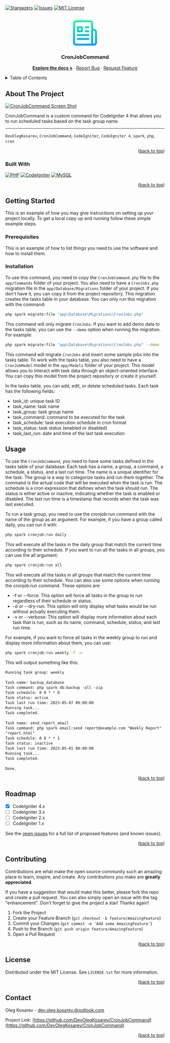 <a name="readme-top"></a>
<!-- PROJECT SHIELDS -->
<!--
*** I'm using markdown "reference style" links for readability.
*** Reference links are enclosed in brackets [ ] instead of parentheses ( ).
*** See the bottom of this document for the declaration of the reference variables
*** for contributors-url, forks-url, etc. This is an optional, concise syntax you may use.
*** https://www.markdownguide.org/basic-syntax/#reference-style-links
-->

[![Stargazers][stars-shield]][stars-url]
[![Issues][issues-shield]][issues-url]
[![MIT License][license-shield]][license-url]

<!-- PROJECT LOGO -->
<br />
<div align="center">
  <a href="https://github.com/DevOlegKosarev/CronJobCommand">
    <img src="https://raw.githubusercontent.com/DevOlegKosarev/DevOlegKosarev/main/images/logo.png" alt="project_title" width="80" height="80">
  </a>

  <h3 align="center">CronJobCommand</h3>
  <p align="center">
    <a href="https://github.com/DevOlegKosarev/CronJobCommand"><strong>Explore the docs »</strong></a>
    ·
    <a href="https://github.com/DevOlegKosarev/CronJobCommand/issues">Report Bug</a>
    ·
    <a href="https://github.com/DevOlegKosarev/CronJobCommand/issues">Request Feature</a>
  </p>
</div>

<!-- TABLE OF CONTENTS -->
<details>
  <summary>Table of Contents</summary>
  <ol>
    <li>
      <a href="#about-the-project">About The Project</a>
      <ul>
        <li><a href="#built-with">Built With</a></li>
      </ul>
    </li>
    <li>
      <a href="#getting-started">Getting Started</a>
      <ul>
        <li><a href="#prerequisites">Prerequisites</a></li>
        <li><a href="#installation">Installation</a></li>
      </ul>
    </li>
    <li><a href="#usage">Usage</a></li>
    <li><a href="#roadmap">Roadmap</a></li>
    <li><a href="#license">License</a></li>
    <li><a href="#contact">Contact</a></li>
    <li><a href="#acknowledgments">Acknowledgments</a></li>
  </ol>
</details>

<!-- ABOUT THE PROJECT -->

## About The Project

[![CronJobCommand Screen Shot][product-screenshot]](https://example.com)

CronJobCommand is a custom command for CodeIgniter 4 that allows you to run scheduled tasks based on the task group name.
___
`DevOlegKosarev`, `CronJobCommand`, `CodeIgniter`, `CodeIgniter 4`, `spark`, `php`, `cron`

<p align="right">(<a href="#readme-top">back to top</a>)</p>

### Built With

[![PHP][php.net]][php-url] [![CodeIgniter][codeigniter.com]][codeigniter-url] [![MySQL][mysql.com]][mysql-url] 

<p align="right">(<a href="#readme-top">back to top</a>)</p>

<!-- GETTING STARTED -->

## Getting Started

This is an example of how you may give instructions on setting up your project locally.
To get a local copy up and running follow these simple example steps.

### Prerequisites

This is an example of how to list things you need to use the software and how to install them.

### Installation

To use this command, you need to copy the `CronJobCommand.php` file to the `app/Commands` folder of your project. You also need to have a `CronJobs.php` migration file in the `app/Database/Migrations` folder of your project. If you don't have it, you can copy it from the project repository. This migration creates the tasks table in your database. You can only run this migration with the command:

```sh
php spark migrate:file "app\Database\Migrations\CronJobs.php"
```

This command will only migrate `CronJobs`.
If you want to add demo data to the tasks table, you can use the `--demo` option when running the migration. For example:

```sh
php spark migrate:file "app\Database\Migrations\CronJobs.php" --demo
```
This command will migrate `CronJobs` and insert some sample jobs into the tasks table.
To work with the tasks table, you also need to have a `CronJobModel` model in the `app/Models` folder of your project. This model allows you to interact with task data through an object-oriented interface. You can copy this model from the project repository or create it yourself.

In the tasks table, you can add, edit, or delete scheduled tasks. Each task has the following fields:
  - task_id: unique task ID
  - task_name: task name
  - task_group: task group name
  - task_command: command to be executed for the task
  - task_schedule: task execution schedule in cron format
  - task_status: task status (enabled or disabled)
  - task_last_run: date and time of the last task execution

<!-- USAGE EXAMPLES -->

## Usage

To use the `CronJobCommand`, you need to have some tasks defined in the tasks table of your database. Each task has a name, a group, a command, a schedule, a status, and a last run time. The name is a unique identifier for the task. The group is a way to categorize tasks and run them together. The command is the actual code that will be executed when the task is run. The schedule is a cron expression that defines when the task should run. The status is either active or inactive, indicating whether the task is enabled or disabled. The last run time is a timestamp that records when the task was last executed.

To run a task group, you need to use the cronjob:run command with the name of the group as an argument. For example, if you have a group called daily, you can run it with:
```sh
php spark cronjob:run daily
```
This will execute all the tasks in the daily group that match the current time according to their schedule. If you want to run all the tasks in all groups, you can use the all argument:

```sh
php spark cronjob:run all
```
This will execute all the tasks in all groups that match the current time according to their schedule.
You can also use some options when running the cronjob:run command. These options are:
 - -f or --force: This option will force all tasks in the group to run regardless of their schedule or status.
 - -d or --dry-run: This option will only display what tasks would be run without actually executing them.
 - -v or --verbose: This option will display more information about each task that is run, such as its name, command, schedule, status, and last run time.

For example, if you want to force all tasks in the weekly group to run and display more information about them, you can use:

```sh
php spark cronjob:run weekly -f -v
```
This will output something like this:

```text
Running task group: weekly

Task name: backup_database
Task command: php spark db:backup -all -zip
Task schedule: 0 0 * * 0
Task status: active
Task last run time: 2023-05-07 00:00:00
Running task...
Task completed.

Task name: send_report_email
Task command: php spark email:send report@example.com "Weekly Report" "report.html"
Task schedule: 0 8 * * 1
Task status: inactive
Task last run time: 2023-05-01 08:00:00
Running task...
Task completed.

Done.
```

<p align="right">(<a href="#readme-top">back to top</a>)</p>

<!-- ROADMAP -->

## Roadmap

- [x] CodeIgniter 4.x
- [ ] CodeIgniter 3.x
- [ ] CodeIgniter 2.x
- [ ] CodeIgniter 1.x
  
See the [open issues](https://github.com/DevOlegKosarev/CronJobCommand/issues) for a full list of proposed features (and known issues).

<p align="right">(<a href="#readme-top">back to top</a>)</p>

<!-- CONTRIBUTING -->

## Contributing

Contributions are what make the open source community such an amazing place to learn, inspire, and create. Any contributions you make are **greatly appreciated**.

If you have a suggestion that would make this better, please fork the repo and create a pull request. You can also simply open an issue with the tag "enhancement".
Don't forget to give the project a star! Thanks again!

1. Fork the Project
2. Create your Feature Branch (`git checkout -b feature/AmazingFeature`)
3. Commit your Changes (`git commit -m 'Add some AmazingFeature'`)
4. Push to the Branch (`git push origin feature/AmazingFeature`)
5. Open a Pull Request

<p align="right">(<a href="#readme-top">back to top</a>)</p>

<!-- LICENSE -->

## License

Distributed under the MIT License. See `LICENSE.txt` for more information.

<p align="right">(<a href="#readme-top">back to top</a>)</p>

<!-- CONTACT -->

## Contact

Oleg Kosarev - dev.oleg.kosarev.@outlook.com

Project Link: [https://github.com/DevOlegKosarev/CronJobCommand](https://github.com/DevOlegKosarev/CronJobCommand)

<p align="right">(<a href="#readme-top">back to top</a>)</p>

<!-- MARKDOWN LINKS & IMAGES -->
<!-- https://www.markdownguide.org/basic-syntax/#reference-style-links -->

[stars-shield]: https://img.shields.io/github/stars/DevOlegKosarev/CronJobCommand.svg?style=for-the-badge
[stars-url]: https://github.com/DevOlegKosarev/CronJobCommand/stargazers
[issues-shield]: https://img.shields.io/github/issues/DevOlegKosarev/CronJobCommand.svg?style=for-the-badge
[issues-url]: https://github.com/DevOlegKosarev/CronJobCommand/issues
[license-shield]: https://img.shields.io/github/license/DevOlegKosarev/CronJobCommand.svg?style=for-the-badge
[license-url]: https://github.com/DevOlegKosarev/CronJobCommand/blob/master/LICENSE.txt
[product-screenshot]: https://raw.githubusercontent.com/DevOlegKosarev/DevOlegKosarev/main/images/screenshot/parsing.png


[php.net]: https://img.shields.io/badge/php-484C89?style=for-the-badge&logo=php&logoColor=white
[php-url]: https://php.net

[codeigniter.com]: https://img.shields.io/badge/codeigniter-dd4814?style=for-the-badge&logo=codeigniter&logoColor=white
[codeigniter-url]: https://codeigniter.com

[mysql.com]: https://img.shields.io/badge/MySQL-00758F?style=for-the-badge&logo=MySQL&logoColor=white
[mysql-url]: https://codeigniter.com
